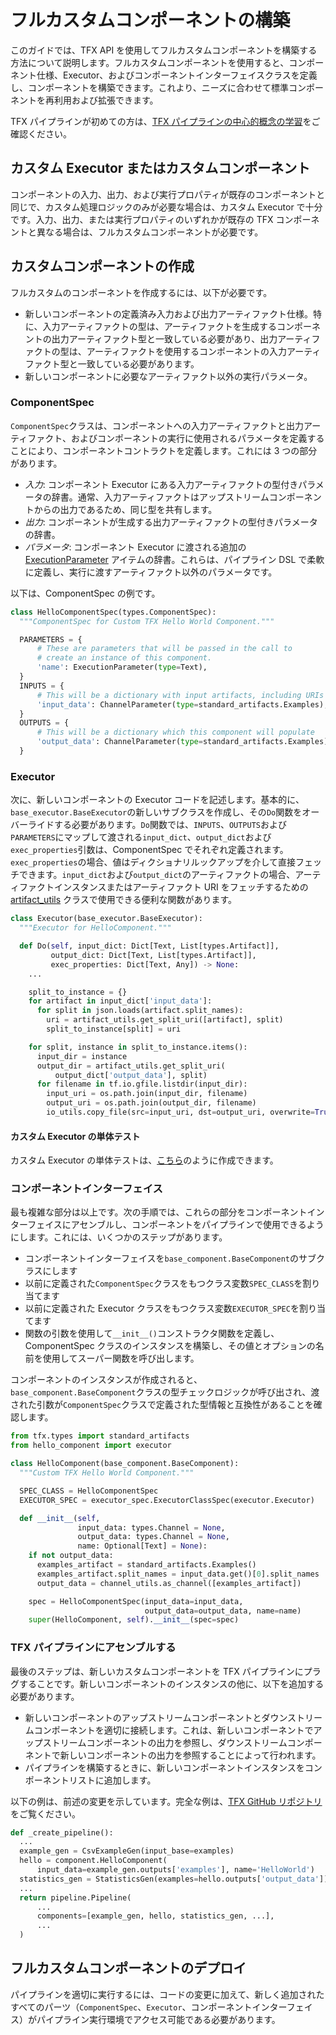 # フルカスタムコンポーネントの構築

このガイドでは、TFX API を使用してフルカスタムコンポーネントを構築する方法について説明します。フルカスタムコンポーネントを使用すると、コンポーネント仕様、Executor、およびコンポーネントインターフェイスクラスを定義し、コンポーネントを構築できます。これより、ニーズに合わせて標準コンポーネントを再利用および拡張できます。

TFX パイプラインが初めての方は、[TFX パイプラインの中心的概念の学習](understanding_tfx_pipelines)をご確認ください。

## カスタム Executor またはカスタムコンポーネント

コンポーネントの入力、出力、および実行プロパティが既存のコンポーネントと同じで、カスタム処理ロジックのみが必要な場合は、カスタム Executor で十分です。入力、出力、または実行プロパティのいずれかが既存の TFX コンポーネントと異なる場合は、フルカスタムコンポーネントが必要です。

## カスタムコンポーネントの作成

フルカスタムのコンポーネントを作成するには、以下が必要です。

- 新しいコンポーネントの定義済み入力および出力アーティファクト仕様。特に、入力アーティファクトの型は、アーティファクトを生成するコンポーネントの出力アーティファクト型と一致している必要があり、出力アーティファクトの型は、アーティファクトを使用するコンポーネントの入力アーティファクト型と一致している必要があります。
- 新しいコンポーネントに必要なアーティファクト以外の実行パラメータ。

### ComponentSpec

`ComponentSpec`クラスは、コンポーネントへの入力アーティファクトと出力アーティファクト、およびコンポーネントの実行に使用されるパラメータを定義することにより、コンポーネントコントラクトを定義します。これには 3 つの部分があります。

- *入力*: コンポーネント Executor にある入力アーティファクトの型付きパラメータの辞書。通常、入力アーティファクトはアップストリームコンポーネントからの出力であるため、同じ型を共有します。
- *出力*: コンポーネントが生成する出力アーティファクトの型付きパラメータの辞書。
- *パラメータ*: コンポーネント Executor に渡される追加の[ExecutionParameter](https://github.com/tensorflow/tfx/blob/54aa6fbec6bffafa8352fe51b11251b1e44a2bf1/tfx/types/component_spec.py#L274) アイテムの辞書。これらは、パイプライン DSL で柔軟に定義し、実行に渡すアーティファクト以外のパラメータです。

以下は、ComponentSpec の例です。

```python
class HelloComponentSpec(types.ComponentSpec):
  """ComponentSpec for Custom TFX Hello World Component."""

  PARAMETERS = {
      # These are parameters that will be passed in the call to
      # create an instance of this component.
      'name': ExecutionParameter(type=Text),
  }
  INPUTS = {
      # This will be a dictionary with input artifacts, including URIs
      'input_data': ChannelParameter(type=standard_artifacts.Examples),
  }
  OUTPUTS = {
      # This will be a dictionary which this component will populate
      'output_data': ChannelParameter(type=standard_artifacts.Examples),
  }
```

### Executor

次に、新しいコンポーネントの Executor コードを記述します。基本的に、`base_executor.BaseExecutor`の新しいサブクラスを作成し、その`Do`関数をオーバーライドする必要があります。`Do`関数では、`INPUTS`、`OUTPUTS`および`PARAMETERS`にマップして渡される`input_dict`、`output_dict`および`exec_properties`引数は、ComponentSpec でそれぞれ定義されます。`exec_properties`の場合、値はディクショナリルックアップを介して直接フェッチできます。`input_dict`および`output_dict`のアーティファクトの場合、アーティファクトインスタンスまたはアーティファクト URI をフェッチするための [artifact_utils](https://github.com/tensorflow/tfx/blob/41823f91dbdcb93195225a538968a80ba4bb1f55/tfx/types/artifact_utils.py) クラスで使用できる便利な関数があります。

```python
class Executor(base_executor.BaseExecutor):
  """Executor for HelloComponent."""

  def Do(self, input_dict: Dict[Text, List[types.Artifact]],
         output_dict: Dict[Text, List[types.Artifact]],
         exec_properties: Dict[Text, Any]) -> None:
    ...

    split_to_instance = {}
    for artifact in input_dict['input_data']:
      for split in json.loads(artifact.split_names):
        uri = artifact_utils.get_split_uri([artifact], split)
        split_to_instance[split] = uri

    for split, instance in split_to_instance.items():
      input_dir = instance
      output_dir = artifact_utils.get_split_uri(
          output_dict['output_data'], split)
      for filename in tf.io.gfile.listdir(input_dir):
        input_uri = os.path.join(input_dir, filename)
        output_uri = os.path.join(output_dir, filename)
        io_utils.copy_file(src=input_uri, dst=output_uri, overwrite=True)
```

#### カスタム Executor の単体テスト

カスタム Executor の単体テストは、[こちら](https://github.com/tensorflow/tfx/blob/r0.15/tfx/components/transform/executor_test.py)のように作成できます。

### コンポーネントインターフェイス

最も複雑な部分は以上です。次の手順では、これらの部分をコンポーネントインターフェイスにアセンブルし、コンポーネントをパイプラインで使用できるようにします。これには、いくつかのステップがあります。

- コンポーネントインターフェイスを`base_component.BaseComponent`のサブクラスにします
- 以前に定義された`ComponentSpec`クラスをもつクラス変数`SPEC_CLASS`を割り当てます
- 以前に定義された Executor クラスをもつクラス変数`EXECUTOR_SPEC`を割り当てます
- 関数の引数を使用して`__init__()`コンストラクタ関数を定義し、ComponentSpec クラスのインスタンスを構築し、その値とオプションの名前を使用してスーパー関数を呼び出します。

コンポーネントのインスタンスが作成されると、`base_component.BaseComponent`クラスの型チェックロジックが呼び出され、渡された引数が`ComponentSpec`クラスで定義された型情報と互換性があることを確認します。

```python
from tfx.types import standard_artifacts
from hello_component import executor

class HelloComponent(base_component.BaseComponent):
  """Custom TFX Hello World Component."""

  SPEC_CLASS = HelloComponentSpec
  EXECUTOR_SPEC = executor_spec.ExecutorClassSpec(executor.Executor)

  def __init__(self,
               input_data: types.Channel = None,
               output_data: types.Channel = None,
               name: Optional[Text] = None):
    if not output_data:
      examples_artifact = standard_artifacts.Examples()
      examples_artifact.split_names = input_data.get()[0].split_names
      output_data = channel_utils.as_channel([examples_artifact])

    spec = HelloComponentSpec(input_data=input_data,
                              output_data=output_data, name=name)
    super(HelloComponent, self).__init__(spec=spec)
```

### TFX パイプラインにアセンブルする

最後のステップは、新しいカスタムコンポーネントを TFX パイプラインにプラグすることです。新しいコンポーネントのインスタンスの他に、以下を追加する必要があります。

- 新しいコンポーネントのアップストリームコンポーネントとダウンストリームコンポーネントを適切に接続します。これは、新しいコンポーネントでアップストリームコンポーネントの出力を参照し、ダウンストリームコンポーネントで新しいコンポーネントの出力を参照することによって行われます。
- パイプラインを構築するときに、新しいコンポーネントインスタンスをコンポーネントリストに追加します。

以下の例は、前述の変更を示しています。完全な例は、[TFX GitHub リポジトリ](https://github.com/tensorflow/tfx/tree/master/tfx/examples/custom_components/hello_world)をご覧ください。

```python
def _create_pipeline():
  ...
  example_gen = CsvExampleGen(input_base=examples)
  hello = component.HelloComponent(
      input_data=example_gen.outputs['examples'], name='HelloWorld')
  statistics_gen = StatisticsGen(examples=hello.outputs['output_data'])
  ...
  return pipeline.Pipeline(
      ...
      components=[example_gen, hello, statistics_gen, ...],
      ...
  )
```

## フルカスタムコンポーネントのデプロイ

パイプラインを適切に実行するには、コードの変更に加えて、新しく追加されたすべてのパーツ（`ComponentSpec`、`Executor`、コンポーネントインターフェイス）がパイプライン実行環境でアクセス可能である必要があります。
